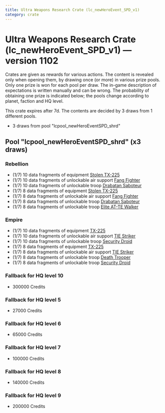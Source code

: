 ```yaml
---
title: Ultra Weapons Research Crate (lc_newHeroEvent_SPD_v1)
category: crate
---
```


# Ultra Weapons Research Crate (lc_newHeroEvent_SPD_v1) — version 1102

Crates are given as rewards for various actions. The content is revealed only when opening them, by drawing once (or more) in various prize pools. Only one prize is won for each pool per draw. The in-game description of expectations is written manually and can be wrong. The probability of obtaining one prize is indicated below; the pools change according to planet, faction and HQ level.

This crate expires after 7d. The contents are decided by 3 draws from 1 different pools.
  * 3 draws from pool "lcpool_newHeroEventSPD_shrd"

## Pool "lcpool_newHeroEventSPD_shrd" (x3 draws)

### Rebellion

  * (1/7) 10 data fragments of equipment [Stolen TX-225](eqpRebelHovertank)
  * (1/7) 10 data fragments of unlockable air support [Fang Fighter](FangFighter)
  * (1/7) 10 data fragments of unlockable troop [Drabatan Saboteur](BigMouthAlien)
  * (1/7) 8 data fragments of equipment [Stolen TX-225](eqpRebelHovertank)
  * (1/7) 8 data fragments of unlockable air support [Fang Fighter](FangFighter)
  * (1/7) 8 data fragments of unlockable troop [Drabatan Saboteur](BigMouthAlien)
  * (1/7) 8 data fragments of unlockable troop [Elite AT-TE Walker](HeroATTE)

### Empire

  * (1/7) 10 data fragments of equipment [TX-225](eqpEmpireHovertank)
  * (1/7) 10 data fragments of unlockable air support [TIE Striker](AtmosMig)
  * (1/7) 10 data fragments of unlockable troop [Security Droid](SecurityDroid)
  * (1/7) 8 data fragments of equipment [TX-225](eqpEmpireHovertank)
  * (1/7) 8 data fragments of unlockable air support [TIE Striker](AtmosMig)
  * (1/7) 8 data fragments of unlockable troop [Death Trooper](HeroDeathTrooper)
  * (1/7) 8 data fragments of unlockable troop [Security Droid](SecurityDroid)

### Fallback for HQ level 10

  * 300000 Credits

### Fallback for HQ level 5

  * 27000 Credits

### Fallback for HQ level 6

  * 65000 Credits

### Fallback for HQ level 7

  * 100000 Credits

### Fallback for HQ level 8

  * 140000 Credits

### Fallback for HQ level 9

  * 200000 Credits